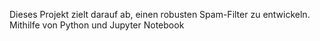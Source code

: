 Dieses Projekt zielt darauf ab, einen robusten Spam-Filter zu entwickeln. Mithilfe von Python und Jupyter Notebook 

